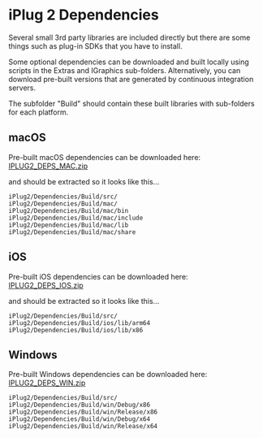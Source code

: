 # iPlug 2 Dependencies

Several small 3rd party libraries are included directly but there are some things such as plug-in SDKs that you have to install.

Some optional dependencies can be downloaded and built locally using scripts in the Extras and IGraphics sub-folders. Alternatively, you can download pre-built versions that are generated by continuous integration servers.

The subfolder "Build" should contain these built libraries with sub-folders for each platform.

## macOS

Pre-built macOS dependencies can be downloaded here: [IPLUG2_DEPS_MAC.zip](https://github.com/iPlug2/iPlug2/releases/download/setup/IPLUG2_DEPS_MAC.zip)

and should be extracted so it looks like this...

```
iPlug2/Dependencies/Build/src/
iPlug2/Dependencies/Build/mac/
iPlug2/Dependencies/Build/mac/bin
iPlug2/Dependencies/Build/mac/include
iPlug2/Dependencies/Build/mac/lib
iPlug2/Dependencies/Build/mac/share
```

## iOS

Pre-built iOS dependencies can be downloaded here: [IPLUG2_DEPS_IOS.zip](https://github.com/iPlug2/iPlug2/releases/download/setup/IPLUG2_DEPS_IOS.zip)

and should be extracted so it looks like this...

```
iPlug2/Dependencies/Build/src/
iPlug2/Dependencies/Build/ios/lib/arm64
iPlug2/Dependencies/Build/ios/lib/x86

```

## Windows

Pre-built Windows dependencies can be downloaded here: [IPLUG2_DEPS_WIN.zip](https://github.com/iPlug2/iPlug2/releases/download/setup/IPLUG2_DEPS_WIN.zip)

```
iPlug2/Dependencies/Build/src/
iPlug2/Dependencies/Build/win/Debug/x86
iPlug2/Dependencies/Build/win/Release/x86
iPlug2/Dependencies/Build/win/Debug/x64
iPlug2/Dependencies/Build/win/Release/x64
```
